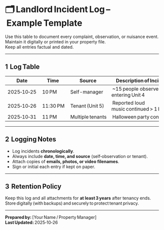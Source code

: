 # 🗂 Landlord Incident Log – Example Template

Use this table to document every complaint, observation, or nuisance event.  
Maintain it digitally or printed in your property file.  
Keep all entries factual and dated.

---

## 1  Log Table

| Date | Time | Source | Description of Incident | Noise (Y/N) | Est. # of People | Evidence Type | Action Taken by Management |
|------|------|---------|-------------------------|--------------|------------------|---------------|-----------------------------|
| 2025‑10‑25 | 10 PM | Self ‑ manager | ~15 people observed entering Unit 4 | No | 15 | Hallway camera video | Courtesy reminder sent 10‑26 |
| 2025‑10‑26 | 11:30 PM | Tenant (Unit 5) | Reported loud music continued > 1 hr | Yes | — | Tenant email | Warning letter sent 10‑27 |
| 2025‑10‑31 | 11 PM | Multiple tenants | Halloween party confirmed | Yes | 12 | Video + 311 ref A45873 | Formal violation notice 11‑01 |

---

## 2  Logging Notes
- Log incidents **chronologically**.  
- Always include **date, time, and source** (self‑observation or tenant).  
- Attach copies of **emails, photos, or video filenames**.  
- Sign or initial each entry if kept on paper.  

---

## 3  Retention Policy
Keep this log and all attachments for **at least 3 years** after tenancy ends.  
Store digitally (with backups) and securely to protect tenant privacy.

---

**Prepared by:** [Your Name / Property Manager]  
**Last Updated:** 2025‑10‑26